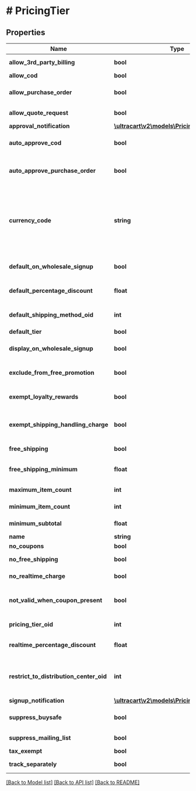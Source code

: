 # # PricingTier

## Properties

Name | Type | Description | Notes
------------ | ------------- | ------------- | -------------
**allow_3rd_party_billing** | **bool** | Allow 3rd party billing | [optional]
**allow_cod** | **bool** | Allow COD | [optional]
**allow_purchase_order** | **bool** | Allow purchase order | [optional]
**allow_quote_request** | **bool** | Allow quote request | [optional]
**approval_notification** | [**\ultracart\v2\models\PricingTierNotification**](PricingTierNotification.md) |  | [optional]
**auto_approve_cod** | **bool** | Auto approve COD | [optional]
**auto_approve_purchase_order** | **bool** | Auto approve purchase order | [optional]
**currency_code** | **string** | Any currency code specified on this pricing tier will force a shopping cart into that currency | [optional]
**default_on_wholesale_signup** | **bool** | Default on wholesale signup | [optional]
**default_percentage_discount** | **float** | Default percentage discount | [optional]
**default_shipping_method_oid** | **int** | Default shipping method oid | [optional]
**default_tier** | **bool** | Default tier | [optional]
**display_on_wholesale_signup** | **bool** | Display on wholesale signup | [optional]
**exclude_from_free_promotion** | **bool** | Exclude from free promotion | [optional]
**exempt_loyalty_rewards** | **bool** | Exempt from Loyalty Rewards | [optional]
**exempt_shipping_handling_charge** | **bool** | Exempt shipping handling charge | [optional]
**free_shipping** | **bool** | Free shipping | [optional]
**free_shipping_minimum** | **float** | Free shipping minimum | [optional]
**maximum_item_count** | **int** | Maximum item count | [optional]
**minimum_item_count** | **int** | Minimum item count | [optional]
**minimum_subtotal** | **float** | Minimum subtotal | [optional]
**name** | **string** | Name | [optional]
**no_coupons** | **bool** | No coupons | [optional]
**no_free_shipping** | **bool** | No free shipping | [optional]
**no_realtime_charge** | **bool** | No realtime charge | [optional]
**not_valid_when_coupon_present** | **bool** | Not valid when coupon present | [optional]
**pricing_tier_oid** | **int** | Pricing Tier Oid | [optional]
**realtime_percentage_discount** | **float** | Realtime percentage discount | [optional]
**restrict_to_distribution_center_oid** | **int** | Restrict inventory to this distribution center oid | [optional]
**signup_notification** | [**\ultracart\v2\models\PricingTierNotification**](PricingTierNotification.md) |  | [optional]
**suppress_buysafe** | **bool** | Suppress buySAFE (deprecated) | [optional]
**suppress_mailing_list** | **bool** | Suppress mailing list | [optional]
**tax_exempt** | **bool** | Tax Exempt | [optional]
**track_separately** | **bool** | Track separately | [optional]

[[Back to Model list]](../../README.md#models) [[Back to API list]](../../README.md#endpoints) [[Back to README]](../../README.md)
